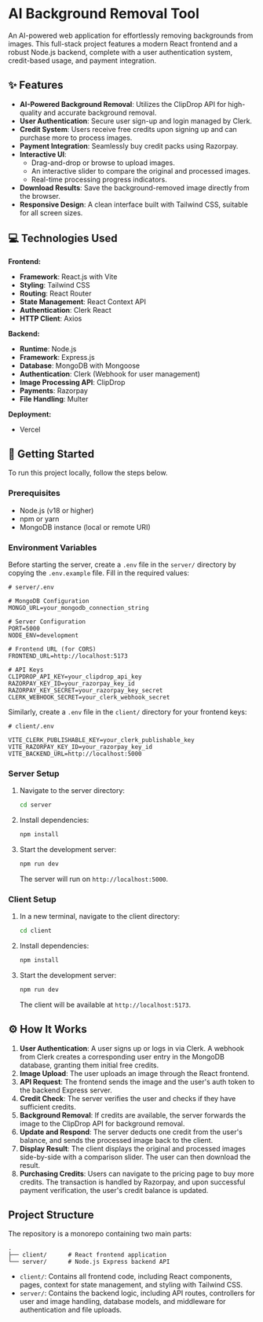 # AI Background Removal Tool

An AI-powered web application for effortlessly removing backgrounds from images. This full-stack project features a modern React frontend and a robust Node.js backend, complete with a user authentication system, credit-based usage, and payment integration.

## ✨ Features

-   **AI-Powered Background Removal**: Utilizes the ClipDrop API for high-quality and accurate background removal.
-   **User Authentication**: Secure user sign-up and login managed by Clerk.
-   **Credit System**: Users receive free credits upon signing up and can purchase more to process images.
-   **Payment Integration**: Seamlessly buy credit packs using Razorpay.
-   **Interactive UI**:
    -   Drag-and-drop or browse to upload images.
    -   An interactive slider to compare the original and processed images.
    -   Real-time processing progress indicators.
-   **Download Results**: Save the background-removed image directly from the browser.
-   **Responsive Design**: A clean interface built with Tailwind CSS, suitable for all screen sizes.

## 💻 Technologies Used

**Frontend:**
-   **Framework**: React.js with Vite
-   **Styling**: Tailwind CSS
-   **Routing**: React Router
-   **State Management**: React Context API
-   **Authentication**: Clerk React
-   **HTTP Client**: Axios

**Backend:**
-   **Runtime**: Node.js
-   **Framework**: Express.js
-   **Database**: MongoDB with Mongoose
-   **Authentication**: Clerk (Webhook for user management)
-   **Image Processing API**: ClipDrop
-   **Payments**: Razorpay
-   **File Handling**: Multer

**Deployment:**
-   Vercel

## 🚀 Getting Started

To run this project locally, follow the steps below.

### Prerequisites

-   Node.js (v18 or higher)
-   npm or yarn
-   MongoDB instance (local or remote URI)

### Environment Variables

Before starting the server, create a `.env` file in the `server/` directory by copying the `.env.example` file. Fill in the required values:

```env
# server/.env

# MongoDB Configuration
MONGO_URL=your_mongodb_connection_string

# Server Configuration
PORT=5000
NODE_ENV=development

# Frontend URL (for CORS)
FRONTEND_URL=http://localhost:5173

# API Keys
CLIPDROP_API_KEY=your_clipdrop_api_key
RAZORPAY_KEY_ID=your_razorpay_key_id
RAZORPAY_KEY_SECRET=your_razorpay_key_secret
CLERK_WEBHOOK_SECRET=your_clerk_webhook_secret
```

Similarly, create a `.env` file in the `client/` directory for your frontend keys:

```env
# client/.env

VITE_CLERK_PUBLISHABLE_KEY=your_clerk_publishable_key
VITE_RAZORPAY_KEY_ID=your_razorpay_key_id
VITE_BACKEND_URL=http://localhost:5000
```

### Server Setup

1.  Navigate to the server directory:
    ```bash
    cd server
    ```
2.  Install dependencies:
    ```bash
    npm install
    ```
3.  Start the development server:
    ```bash
    npm run dev
    ```
    The server will run on `http://localhost:5000`.

### Client Setup

1.  In a new terminal, navigate to the client directory:
    ```bash
    cd client
    ```
2.  Install dependencies:
    ```bash
    npm install
    ```
3.  Start the development server:
    ```bash
    npm run dev
    ```
    The client will be available at `http://localhost:5173`.

## ⚙️ How It Works

1.  **User Authentication**: A user signs up or logs in via Clerk. A webhook from Clerk creates a corresponding user entry in the MongoDB database, granting them initial free credits.
2.  **Image Upload**: The user uploads an image through the React frontend.
3.  **API Request**: The frontend sends the image and the user's auth token to the backend Express server.
4.  **Credit Check**: The server verifies the user and checks if they have sufficient credits.
5.  **Background Removal**: If credits are available, the server forwards the image to the ClipDrop API for background removal.
6.  **Update and Respond**: The server deducts one credit from the user's balance, and sends the processed image back to the client.
7.  **Display Result**: The client displays the original and processed images side-by-side with a comparison slider. The user can then download the result.
8.  **Purchasing Credits**: Users can navigate to the pricing page to buy more credits. The transaction is handled by Razorpay, and upon successful payment verification, the user's credit balance is updated.

## Project Structure

The repository is a monorepo containing two main parts:

```
.
├── client/      # React frontend application
└── server/      # Node.js Express backend API
```

-   `client/`: Contains all frontend code, including React components, pages, context for state management, and styling with Tailwind CSS.
-   `server/`: Contains the backend logic, including API routes, controllers for user and image handling, database models, and middleware for authentication and file uploads.
